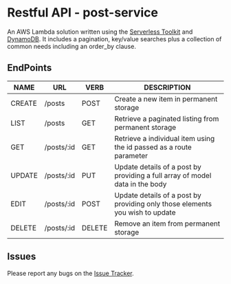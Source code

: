# Restful API - post-service

An AWS Lambda solution written using the [Serverless Toolkit](http://serverless.com) and [DynamoDB](https://aws.amazon.com/dynamodb). It includes a pagination, key/value searches plus a collection of common needs including an order_by clause.

## EndPoints

NAME | URL | VERB | DESCRIPTION
---- | --- | ---- | -----------
CREATE | /posts | POST | Create a new item in permanent storage
LIST | /posts | GET | Retrieve a paginated listing from permanent storage
GET | /posts/:id | GET | Retrieve a individual item using the id passed as a route parameter
UPDATE | /posts/:id | PUT | Update details of a post by providing a full array of model data in the body
EDIT | /posts/:id | POST | Update details of a post by providing only those elements you wish to update
DELETE | /posts/:id | DELETE | Remove an item from permanent storage

## Issues
Please report any bugs on the [Issue Tracker](https://github.com/jacksoncharles/post-service/issues).